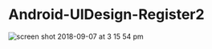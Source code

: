 # Android-UIDesign-Register2

![screen shot 2018-09-07 at 3 15 54 pm](https://user-images.githubusercontent.com/12076196/45245470-66e46600-b2b1-11e8-9c20-d5b3bc04d4fb.png)
